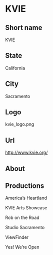 # KVIE

## Short name

KVIE

## State

California

## City

Sacramento

## Logo

kvie\_logo.png

## Url

http://www.kvie.org/

## About



## Productions

America’s Heartland

KVIE Arts Showcase

Rob on the Road

Studio Sacramento

ViewFinder

Yes! We’re Open

